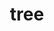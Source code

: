---
title: "tree"
layout: cache
categories: [package, develop-2024-03-17]
meta: {"versions": ["2.1.0"], "compilers": ["gcc@=7.5.0"], "oss": ["ubuntu18.04"], "platforms": ["linux"], "targets": ["x86_64_v3"], "stacks": ["developer-tools", "root"], "num_specs": 1, "num_specs_by_stack": {"root": 1, "developer-tools": 1}}
spec_details: [{"hash": "hdoyhizkg4fo6emznptw42fak7moj4cd", "compiler": "gcc@=7.5.0", "versions": ["2.1.0"], "os": "ubuntu18.04", "platform": "linux", "target": "x86_64_v3", "variants": ["build_system=generic"], "stacks": ["root", "developer-tools"], "size": "-", "tarball": "https://binaries.spack.io/releases/develop-2024-03-17/build_cache/linux-ubuntu18.04-x86_64_v3/gcc-7.5.0/tree-2.1.0/linux-ubuntu18.04-x86_64_v3-gcc-7.5.0-tree-2.1.0-hdoyhizkg4fo6emznptw42fak7moj4cd.spack"}]
---